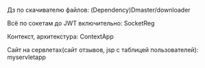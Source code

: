 Дз по скачивателю файлов: (Dependency)Dmaster/downloader

Всё по сокетам до JWT включительно: SocketReg

Контекст, архитекстура: ContextApp

Сайт на сервлетах(сайт отзывов, jsp с таблицей пользователей): myservletapp
